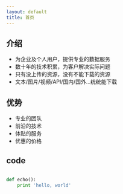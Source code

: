 ```yaml
---
layout: default
title: 首页
---
```


## 介绍

- 为企业及个人用户，提供专业的数据服务
- 数十年的技术积累，为客户解决实际问题
- 只有没上传的资源，没有不能下载的资源
- 文本/图片/视频/API/国内/国外...统统能下载

## 优势

- 专业的团队
- 前沿的技术
- 体贴的服务
- 优惠的价格

## code

```python

def echo():
    print 'hello, world'


```
